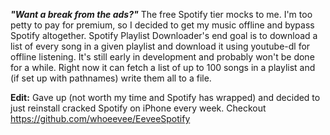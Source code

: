 ***"Want a break from the ads?"*** The free Spotify tier mocks to me. I'm too petty to pay for premium, so I decided to get my music offline and bypass Spotify altogether.
Spotify Playlist Downloader's end goal is to download a list of every song in a given playlist and download it using youtube-dl for offline listening. It's still early in development and probably won't be done for a while. Right now it can fetch a list of up to 100 songs in a playlist and (if set up with pathnames) write them all to a file.

**Edit:** Gave up (not worth my time and Spotify has wrapped) and decided to just reinstall cracked Spotify on iPhone every week. Checkout https://github.com/whoeevee/EeveeSpotify

